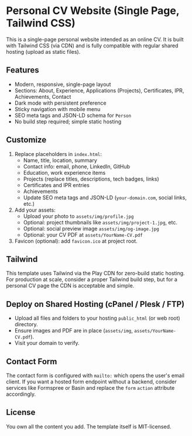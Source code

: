# Personal CV Website (Single Page, Tailwind CSS)

This is a single-page personal website intended as an online CV. It is built with Tailwind CSS (via CDN) and is fully compatible with regular shared hosting (upload as static files).

## Features
- Modern, responsive, single-page layout
- Sections: About, Experience, Applications (Projects), Certificates, IPR, Achievements, Contact
- Dark mode with persistent preference
- Sticky navigation with mobile menu
- SEO meta tags and JSON-LD schema for `Person`
- No build step required; simple static hosting

## Customize
1. Replace placeholders in `index.html`:
   - Name, title, location, summary
   - Contact info: email, phone, LinkedIn, GitHub
   - Education, work experience items
   - Projects (replace titles, descriptions, tech badges, links)
   - Certificates and IPR entries
   - Achievements
   - Update SEO meta tags and JSON-LD (`your-domain.com`, social links, etc.)
2. Add your assets:
   - Upload your photo to `assets/img/profile.jpg`
   - Optional: project thumbnails like `assets/img/project-1.jpg`, etc.
   - Optional: social preview image `assets/img/og-image.jpg`
   - Optional: your CV PDF at `assets/YourName-CV.pdf`
3. Favicon (optional): add `favicon.ico` at project root.

## Tailwind
This template uses Tailwind via the Play CDN for zero-build static hosting. For production at scale, consider a proper Tailwind build step, but for a personal CV page the CDN is acceptable and simple.

## Deploy on Shared Hosting (cPanel / Plesk / FTP)
- Upload all files and folders to your hosting `public_html` (or web root) directory.
- Ensure images and PDF are in place (`assets/img`, `assets/YourName-CV.pdf`).
- Visit your domain to verify.

## Contact Form
The contact form is configured with `mailto:` which opens the user's email client. If you want a hosted form endpoint without a backend, consider services like Formspree or Basin and replace the `form` `action` attribute accordingly.

## License
You own all the content you add. The template itself is MIT-licensed.
